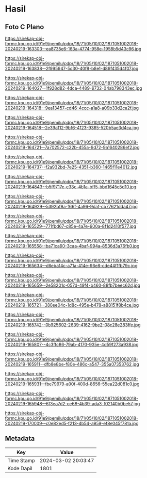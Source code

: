 # Hasil

## Foto C Plano

https://sirekap-obj-formc.kpu.go.id/91e9/pemilu/pdpr/18/71/05/10/02/1871051002018-20240219-163303--ea8735e6-163a-4774-958e-1958b5d43c96.jpg

https://sirekap-obj-formc.kpu.go.id/91e9/pemilu/pdpr/18/71/05/10/02/1871051002018-20240219-163838--2f995947-5c30-40f8-b8e1-d89f435d4f07.jpg

https://sirekap-obj-formc.kpu.go.id/91e9/pemilu/pdpr/18/71/05/10/02/1871051002018-20240219-164027--1f928d82-4dca-4489-9732-04ab798343ec.jpg

https://sirekap-obj-formc.kpu.go.id/91e9/pemilu/pdpr/18/71/05/10/02/1871051002018-20240219-164318--9ea13457-cd46-4ccc-a1a8-a09b33d2ca2f.jpg

https://sirekap-obj-formc.kpu.go.id/91e9/pemilu/pdpr/18/71/05/10/02/1871051002018-20240219-164518--2e39a112-9bf6-4123-9385-520b5ae3d4ca.jpg

https://sirekap-obj-formc.kpu.go.id/91e9/pemilu/pdpr/18/71/05/10/02/1871051002018-20240219-164721--7a702572-c22b-455a-9d72-9a1640286ef2.jpg

https://sirekap-obj-formc.kpu.go.id/91e9/pemilu/pdpr/18/71/05/10/02/1871051002018-20240219-164737--f2a932bd-7e25-4351-b360-1465f11e4012.jpg

https://sirekap-obj-formc.kpu.go.id/91e9/pemilu/pdpr/18/71/05/10/02/1871051002018-20240219-164843--b5f9717e-e33c-4b1a-bff5-bbd1645c5d10.jpg

https://sirekap-obj-formc.kpu.go.id/91e9/pemilu/pdpr/18/71/05/10/02/1871051002018-20240219-164929--5392bf9a-f66f-4a96-9daf-cb77621dda47.jpg

https://sirekap-obj-formc.kpu.go.id/91e9/pemilu/pdpr/18/71/05/10/02/1871051002018-20240219-165529--771fbd67-c85e-4a7e-900a-8f1d2410f577.jpg

https://sirekap-obj-formc.kpu.go.id/91e9/pemilu/pdpr/18/71/05/10/02/1871051002018-20240219-165558--ba71ca90-3caa-4baf-994a-8536d3a76fb0.jpg

https://sirekap-obj-formc.kpu.go.id/91e9/pemilu/pdpr/18/71/05/10/02/1871051002018-20240219-165634--d6eba14c-a71a-414e-96e8-cde44f1fb79c.jpg

https://sirekap-obj-formc.kpu.go.id/91e9/pemilu/pdpr/18/71/05/10/02/1871051002018-20240219-165659--2e58201c-057d-49f4-b460-88fb7beec62d.jpg

https://sirekap-obj-formc.kpu.go.id/91e9/pemilu/pdpr/18/71/05/10/02/1871051002018-20240219-165721--380ee04c-1d8c-495e-b478-a88151f8b4ce.jpg

https://sirekap-obj-formc.kpu.go.id/91e9/pemilu/pdpr/18/71/05/10/02/1871051002018-20240219-165742--0b925602-2639-4162-9be2-08c28e283ffe.jpg

https://sirekap-obj-formc.kpu.go.id/91e9/pemilu/pdpr/18/71/05/10/02/1871051002018-20240219-165807--4c3ffc86-79ab-4170-935e-4d59f273a938.jpg

https://sirekap-obj-formc.kpu.go.id/91e9/pemilu/pdpr/18/71/05/10/02/1871051002018-20240219-165911--dfb8e8be-f80e-486c-a547-355a07353762.jpg

https://sirekap-obj-formc.kpu.go.id/91e9/pemilu/pdpr/18/71/05/10/02/1871051002018-20240219-165931--fbe79979-a00f-400d-8656-55ea22d081c0.jpg

https://sirekap-obj-formc.kpu.go.id/91e9/pemilu/pdpr/18/71/05/10/02/1871051002018-20240219-165948--6f3ea7d2-ce68-4b39-ada3-f02140b0be57.jpg

https://sirekap-obj-formc.kpu.go.id/91e9/pemilu/pdpr/18/71/05/10/02/1871051002018-20240219-170009--c0e82ed5-f213-4b54-a959-ef8e045f781a.jpg


## Metadata

| Key        | Value               |
| ---------- | ------------------- |
| Time Stamp | 2024-03-02 20:03:47 |
| Kode Dapil | 1801                |



